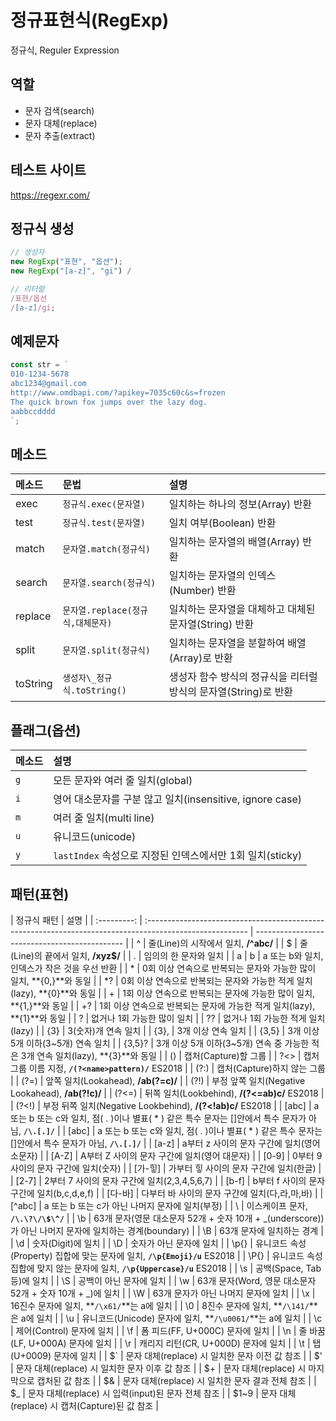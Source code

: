 # 정규표현식(RegExp)

정규식, Reguler Expression

## 역할

- 문자 검색(search)
- 문자 대체(replace)
- 문자 추출(extract)

## 테스트 사이트

https://regexr.com/

## 정규식 생성

```js
// 생성자
new RegExp("표현", "옵션");
new RegExp("[a-z]", "gi") /

// 리터럴
/표현/옵션
/[a-z]/gi;
```

## 예제문자

```js
const str = `
010-1234-5678
abc1234@gmail.com
http://www.omdbapi.com/?apikey=7035c60c&s=frozen
The quick brown fox jumps over the lazy dog.
aabbccdddd
`;
```

## 메소드

| 메소드   | 문법                              | 설명                                                            |
| :------- | :-------------------------------- | :-------------------------------------------------------------- |
| exec     | `정규식.exec(문자열)`             | 일치하는 하나의 정보(Array) 반환                                |
| test     | `정규식.test(문자열)`             | 일치 여부(Boolean) 반환                                         |
| match    | `문자열.match(정규식)`            | 일치하는 문자열의 배열(Array) 반환                              |
| search   | `문자열.search(정규식)`           | 일치하는 문자열의 인덱스(Number) 반환                           |
| replace  | `문자열.replace(정규식,대체문자)` | 일치하는 문자열을 대체하고 대체된 문자열(String) 반환           |
| split    | `문자열.split(정규식)`            | 일치하는 문자열을 분할하여 배열(Array)로 반환                   |
| toString | `생성자\_정규식.toString()`       | 생성자 함수 방식의 정규식을 리터럴 방식의 문자열(String)로 반환 |

## 플래그(옵션)

| 메소드 | 설명                                                      |
| :----- | :-------------------------------------------------------- |
| `g`    | 모든 문자와 여러 줄 일치(global)                          |
| `i`    | 영어 대소문자를 구분 않고 일치(insensitive, ignore case)  |
| `m`    | 여러 줄 일치(multi line)                                  |
| `u`    | 유니코드(unicode)                                         |
| `y`    | `lastIndex` 속성으로 지정된 인덱스에서만 1회 일치(sticky) |

## 패턴(표현)

| 정규식 패턴 | 설명                                                                                                     |
| :---------: | :------------------------------------------------------------------------------------------------------- | --------------------------------------------- |
|      ^      | 줄(Line)의 시작에서 일치, **/^abc/**                                                                     |
|      $      | 줄(Line)의 끝에서 일치, **/xyz$/**                                                                       |
|      .      | 임의의 한 문자와 일치                                                                                    |
|      a      | b                                                                                                        | a 또는 b와 일치, 인덱스가 작은 것을 우선 반환 |
|     \*      | 0회 이상 연속으로 반복되는 문자와 가능한 많이 일치, **{0,}**와 동일                                      |
|     \*?     | 0회 이상 연속으로 반복되는 문자와 가능한 적게 일치(lazy), **{0}**와 동일                                 |
|      +      | 1회 이상 연속으로 반복되는 문자에 가능한 많이 일치, **{1,}**와 동일                                      |
|     +?      | 1회 이상 연속으로 반복되는 문자에 가능한 적게 일치(lazy), **{1}**와 동일                                 |
|      ?      | 없거나 1회 가능한 많이 일치                                                                              |
|     ??      | 없거나 1회 가능한 적게 일치(lazy)                                                                        |
|     {3}     | 3(숫자)개 연속 일치                                                                                      |
|    {3},     | 3개 이상 연속 일치                                                                                       |
|    {3,5}    | 3개 이상 5개 이하(3~5개) 연속 일치                                                                       |
|   {3,5}?    | 3개 이상 5개 이하(3~5개) 연속 중 가능한 적은 3개 연속 일치(lazy), **{3}**와 동일                         |
|     ()      | 캡처(Capture)할 그룹                                                                                     |
|     ?<>     | 캡처 그룹 이름 지정, **`/(?<name>pattern)/`** ES2018                                                     |
|    (?:)     | 캡처(Capture)하지 않는 그룹                                                                              |
|    (?=)     | 앞쪽 일치(Lookahead), **/ab(?=c)/**                                                                      |
|    (?!)     | 부정 앞쪽 일치(Negative Lookahead), **/ab(?!c)/**                                                        |
|    (?<=)    | 뒤쪽 일치(Lookbehind), **/(?<=ab)c/** ES2018                                                             |
|    (?<!)    | 부정 뒤쪽 일치(Negative Lookbehind), **/(?<!ab)c/** ES2018                                               |
|    [abc]    | a 또는 b 또는 c와 일치, 점( . )이나 별표( \* ) 같은 특수 문자는 []안에서 특수 문자가 아님, **`/\.[.]/`** |
|    [abc]    | a 또는 b 또는 c와 일치, 점( . )이나 별표( \* ) 같은 특수 문자는 []안에서 특수 문자가 아님, **`/\.[.]/`** |
|    [a-z]    | a부터 z 사이의 문자 구간에 일치(영어 소문자)                                                             |
|    [A-Z]    | A부터 Z 사이의 문자 구간에 일치(영어 대문자)                                                             |
|    [0-9]    | 0부터 9 사이의 문자 구간에 일치(숫자)                                                                    |
|   [가-힣]   | 가부터 힣 사이의 문자 구간에 일치(한글)                                                                  |
|    [2-7]    | 2부터 7 사이의 문자 구간에 일치(2,3,4,5,6,7)                                                             |
|    [b-f]    | b부터 f 사이의 문자 구간에 일치(b,c,d,e,f)                                                               |
|   [다-바]   | 다부터 바 사이의 문자 구간에 일치(다,라,마,바)                                                           |
|   [^abc]    | a 또는 b 또는 c가 아닌 나머지 문자에 일치(부정)                                                          |
|     \       | 이스케이프 문자, **`/\.\?\/\$\^/`**                                                                      |
|     \b      | 63개 문자(영문 대소문자 52개 + 숫자 10개 + \_(underscore))가 아닌 나머지 문자에 일치하는 경계(boundary)  |
|     \B      | 63개 문자에 일치하는 경계                                                                                |
|     \d      | 숫자(Digit)에 일치                                                                                       |
|     \D      | 숫자가 아닌 문자에 일치                                                                                  |
|    \p{}     | 유니코드 속성(Property) 집합에 맞는 문자에 일치, **`/\p{Emoji}/u`** ES2018                               |
|    \P{}     | 유니코드 속성 집합에 맞지 않는 문자에 일치, **`/\p{Uppercase}/u`** ES2018                                |
|     \s      | 공백(Space, Tab 등)에 일치                                                                               |
|     \S      | 공백이 아닌 문자에 일치                                                                                  |
|     \w      | 63개 문자(Word, 영문 대소문자 52개 + 숫자 10개 + \_)에 일치                                              |
|     \W      | 63개 문자가 아닌 나머지 문자에 일치                                                                      |
|     \x      | 16진수 문자에 일치, **`/\x61/`**는 a에 일치                                                              |
|     \0      | 8진수 문자에 일치, **`/\141/`**은 a에 일치                                                               |
|     \u      | 유니코드(Unicode) 문자에 일치, **`/\u0061/`**는 a에 일치                                                 |
|     \c      | 제어(Control) 문자에 일치                                                                                |
|     \f      | 폼 피드(FF, U+000C) 문자에 일치                                                                          |
|     \n      | 줄 바꿈(LF, U+000A) 문자에 일치                                                                          |
|     \r      | 캐리지 리턴(CR, U+000D) 문자에 일치                                                                      |
|     \t      | 탭 (U+0009) 문자에 일치                                                                                  |
|     $`      | 문자 대체(replace) 시 일치한 문자 이전 값 참조                                                           |
|     $'      | 문자 대체(replace) 시 일치한 문자 이후 값 참조                                                           |
|     $+      | 문자 대체(replace) 시 마지막으로 캡처된 값 참조                                                          |
|     $&      | 문자 대체(replace) 시 일치한 문자 결과 전체 참조                                                         |
|     $\_     | 문자 대체(replace) 시 입력(input)된 문자 전체 참조                                                       |
|    $1~9     | 문자 대체(replace) 시 캡처(Capture)된 값 참조                                                            |
